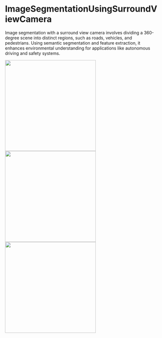# ImageSegmentationUsingSurroundViewCamera
Image segmentation with a surround view camera involves dividing a 360-degree scene into distinct regions, such as roads, vehicles, and pedestrians. Using semantic segmentation and feature extraction, it enhances environmental understanding for applications like autonomous driving and safety systems.


<img src="https://github.com/user-attachments/assets/86f5680a-e254-491f-89be-50c618233454" width="300" style="margin-right: 5px;">
<img src="https://github.com/user-attachments/assets/daa9c002-4050-4b77-ba6e-064e43012de4" width="300" style="margin-right: 5px;">
<img src="https://github.com/user-attachments/assets/298120d7-da38-4eaf-a532-10ac9d70ec9a" width="300">



